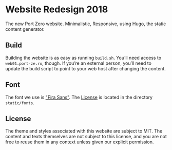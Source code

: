 # Website Redesign 2018

The new Port Zero website. Minimalistic, Responsive, using Hugo, the static
content generator.

## Build

Building the website is as easy as running `build.sh`. You’ll need access
to `web01.port-ze.ro`, though. If you’re an external person, you’ll need to
update the build script to point to your web host after changing the content.

## Font

The font we use is ["Fira Sans"](https://github.com/mozilla/Fira). The [License](themes/portzero/static/fonts/LICENSE) is located in the directory `static/fonts`.

## License

The theme and styles associated with this website are subject to MIT. The
content and texts themselves are not subject to this license, and you are not
free to reuse them in any context unless given our explicit permission.
